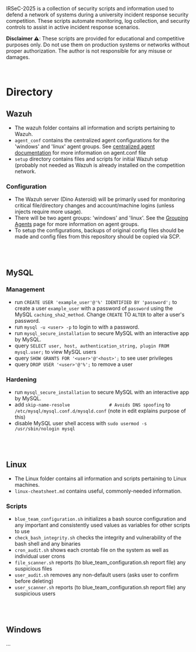 IRSeC-2025 is a collection of security scripts and information used to defend a network of systems during a university incident response security competition. These scripts automate monitoring, log collection, and security controls to assist in active incident response scenarios.

**Disclaimer ⚠️**:
These scripts are provided for educational and competitive purposes only. Do not use them on production systems or networks without proper authorization. The author is not responsible for any misuse or damages.

<br>

# Directory

## Wazuh
- The wazuh folder contains all information and scripts pertaining to Wazuh.
- `agent_conf` contains the centralized agent configurations for the 'windows' and 'linux' agent groups. See [centralized agent documentation](https://documentation.wazuh.com/current/user-manual/reference/centralized-configuration.html) for more information on agent.conf file
- `setup` directory contains files and scripts for initial Wazuh setup (probably not needed as Wazuh is already installed on the competition network.

### Configuration
- The Wazuh server (Dino Asteroid) will be primarily used for monitoring critical file/directory changes and account/machine logins (unless injects require more usage).
- There will be two agent groups: 'windows' and 'linux'. See the [Grouping Agents](https://documentation.wazuh.com/current/user-manual/agent/agent-management/grouping-agents.html) page for more information on agent groups.
- To setup the configurations, backups of original config files should be made and config files from this repository should be copied via SCP.

<br>
<br>

## MySQL

### Management
- run `CREATE USER 'example_user'@'%' IDENTIFIED BY 'password';` to create a user `example_user` with a password of `password` using the MySQL `caching_sha2_method`. Change `CREATE` TO `ALTER` to alter a user's password.
- run `mysql -u <user> -p` to login to <user> with a password.
- run `mysql_secure_installation` to secure MySQL with an interactive app by MySQL.
- query `SELECT user, host, authentication_string, plugin FROM mysql.user;` to view MySQL users
- query `SHOW GRANTS FOR '<user>'@'<host>';` to see user privileges
- query `DROP USER '<user>'@'%';` to remove a user

### Hardening
- run `mysql_secure_installation` to secure MySQL with an interactive app by MySQL.
- add `skip-name-resolve               # Avoids DNS spoofing` to `/etc/mysql/mysql.conf.d/mysqld.conf` (note in edit explains purpose of this)
- disable MySQL user shell access with `sudo usermod -s /usr/sbin/nologin mysql`

<br>
<br>

## Linux
- The Linux folder contains all information and scripts pertaining to Linux machines.
- `linux-cheatsheet.md` contains useful, commonly-needed information.
### Scripts
- `blue_team_configuration.sh` initializes a bash source configuration and any important and consistently used values as variables for other scripts to use
- `check_bash_integrity.sh` checks the integrity and vulnerability of the bash shell and any binaries
- `cron_audit.sh` shows each crontab file on the system as well as individual user crons
- `file_scanner.sh` reports (to blue_team_configuration.sh report file) any suspicious files
- `user_audit.sh` removes any non-default users (asks user to confirm before deleting)
- `user_scanner.sh` reports (to blue_team_configuration.sh report file) any suspicious users

<br>
<br>

## Windows
...
